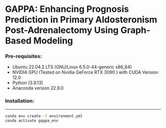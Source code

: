 # GAPPA: Enhancing Prognosis Prediction in Primary Aldosteronism Post-Adrenalectomy Using Graph-Based Modeling

### Pre-requisites:
- Ubuntu 22.04.2 LTS (GNU/Linux 6.5.0-44-generic x86_64)
- NVIDIA GPU (Tested on Nvidia GeForce RTX 3090 ) with CUDA Version: 12.0
- Python (3.9.13)
- Anaconda version 22.9.0

### Installation:
------------
```bash
conda env create -f environment.yml
conda activate gappa_env